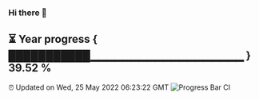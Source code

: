 ### Hi there 👋
⏳ Year progress { ███████████▁▁▁▁▁▁▁▁▁▁▁▁▁▁▁▁▁▁▁ } 39.52 %
---
⏰ Updated on Wed, 25 May 2022 06:23:22 GMT
![Progress Bar CI](https://github.com/liununu/liununu/workflows/Progress%20Bar%20CI/badge.svg)
